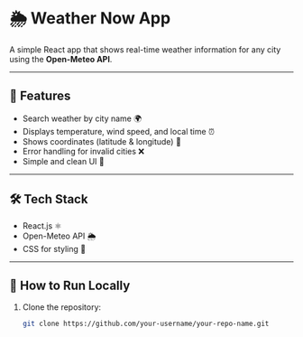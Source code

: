 # 🌦 Weather Now App

A simple React app that shows real-time weather information for any city using the **Open-Meteo API**.

---

## 🚀 Features
- Search weather by city name 🌍
- Displays temperature, wind speed, and local time ⏰
- Shows coordinates (latitude & longitude) 📍
- Error handling for invalid cities ❌
- Simple and clean UI 🎨

---

## 🛠️ Tech Stack
- React.js ⚛️
- Open-Meteo API 🌦
- CSS for styling 🎨

---

## 📂 How to Run Locally
1. Clone the repository:
   ```bash
   git clone https://github.com/your-username/your-repo-name.git
